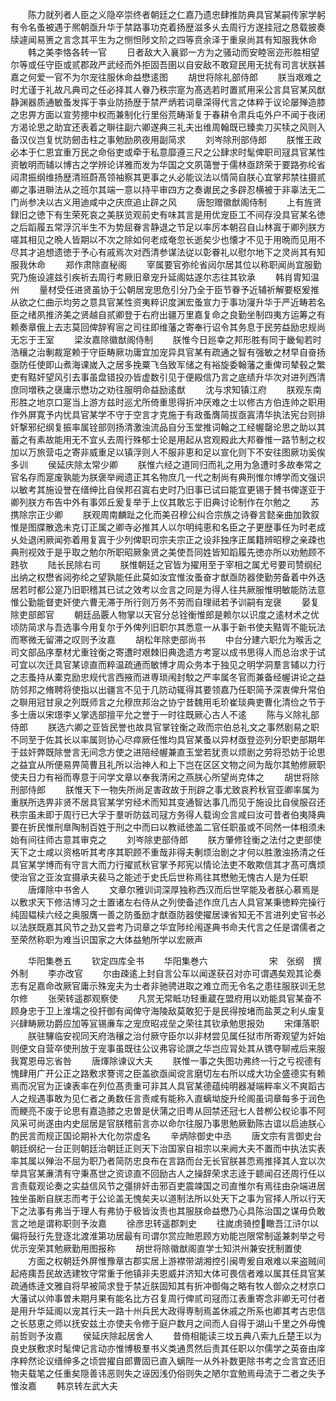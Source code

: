 <!-- { "loadSidebar": true } -->
　　陈力就列者人臣之义隐卒崇终者朝廷之仁嘉乃遗忠肆推防典具官某嗣传家学躬有令名蚤被遇于熈朝亟升华于禁路事功克着扬歴滋多乆去周行方遂挂冠之恳载披奏牍遽闻易箦之言念其平生为之恻怛陟文阶之四等贲余泽于重泉尚其有知服我休命
　　韩之美李恪各转一官
　　日者敌大入襄郢一方为之骚动而安睦宻迩形胜相望尔等或任守臣或贰郡政严武经而外拒固吾圉以自安敌不敢窥民用无扰有司言状朕甚嘉之何爱一官不为尔宠往服休命益懋逺图
　　胡世将除礼部侍郎
　　朕当艰难之时尤谨于礼故凡典司之任必择其人眷乃秩宗寔为髙选若时置贰用采公言具官某风猷静渊器质通敏蚤发挥于亊业防扬歴于禁严炳若词章深得代言之体粹于议论屡殚造膝之忠畀方面以宣劳摠中权而兼制化行里俗荒畴渐复于春耕令肃兵屯外户不闻于夜闭方渴论思之助宜还表着之聨往副六卿遂典三礼夫出维周翰既已臻卖刀买犊之风则入备汉仪岂复忧防劒击柱之事勉励夙夜用副简求
　　刘岑除刑部侍郎
　　朕惟王政必本于仁恩宜重万民之命俗吏或牵于私意靡遵三尺之公肆求时髦俾职司冦具官某性资敏明而辅以博古之学辨论详雅而发为华国之文夙蔼誉于儒林亟跻荣于要路弥纶省闼肃振纲维扬歴清班蔚髙领袖察其更事之乆必能议法以情简自朕心宜掌邦禁往摄贰卿之事进聨法从之班尔其端一意以持平审四方之奏谳民之多辟忍横被于非辜法无二门尚参决以古义用迪咸中之庆庶追止辟之风
　　唐恕赠徽猷阁侍制
　　上有旌贤録旧之徳下有生荣死哀之美朕览观前史有味其言是用优宠臣工不间存没具官某名徳之后蹈履五常浮沉半生不为势屈眷言静退之节足以率厉本朝召自山林寘于卿列朕方嗟其相见之晩人皆期以不次之除如何老成奄忽长逝矣少也懐才不见于用晩而见用不尽其才追想遗徳于予心有戚焉次对西清参谋法従以彰眷礼以慰尔地下之灵尚其有知服我休命
　　郑作肃除直秘阁
　　宰属要官弥纶省闼尔居其位以称职闻尚宜服勤究乃施设遽兹引疾祈去周行考厥旧章宠升延阁姑遂尔志往其钦承
　　韩肖胄知温州
　　量材受任进贤虽协于公朝居宠思危引分乃全于臣节眷予近辅祈解要枢爰推从欲之仁曲示均劳之意具官某性资夷粹识度渊宏蚤宣力于事功寖升华于严近畴若名臣之绪夙推济美之贤越自贰卿登于右府出疆万里嘉复命之良勤坐制四夷方运筹之有赖奏章俄上去志莫回俾辞宥宻之司往即维藩之寄奉行诏令其务息于民劳益励忠规尚无忘于王室
　　梁汝嘉除徽猷阁侍制
　　朕惟今日廵幸之邦形胜有同于畿甸若时浩穰之治剸裁寔赖于守臣畴厥功庸宜加宠异具官某有疏通之智有强敏之材早自奋扬亟防任使即山煮海课嵗入之居多挽粟飞刍致军储之有裕旋委翰藩之重俾司辇毂之繁吏有黠奸望风引去事虽盘错投刅皆虚数引见于便殿信乃言之底绩升华次对进列西清庶同増秩之襃庸示懋功之劝往服明命益励逺猷
　　沈与求知镇江府
　　朕观东南形胜之地京口寔当上游方兹时巡尤所倚重思得折冲厌难之士以修古方伯连帅之职用作外屏寛予内忧具官某学不守于空言才克施于有政蚤膺简拔亟寘清华执法宪台则排奸撃邪纪纲复振率属铨部则扬清激浊流品自分玉堂推词翰之工经幄罄论思之助以其蓄之有素故能用无不宜乆去周行殊郁士论是用起从宫观殿此大邦眷惟一路节制之权加以万旅营屯之寄非威重足以镇浮则人不服非恵和足以宣化则下不安往图厥功奚俟多训
　　侯延庆除太常少卿
　　朕惟六经之道同归而礼之用为急遭时多故奉常之官名存而寔废孰能为朕褒举阙遗正其名物庶几一代之制尚有典刑惟尔博学而文强识以敏考其施设誉在缙绅比自侯邦召寘右史时乃旧事已试曰能宜更锡于賛书俾遂亚于卿列朕方布告中外有事郊丘爰复举于上仪其敢忘于旧典讨论制作在尔勉之
　　苏携除宗正少卿
　　朕观周南麟趾之化而美召穆公纠合宗族之诗眷言懿亲曲加敦叙惟是图牒散逸未克订正属之卿寺必推其人以尔明纯恵和名臣之子更歴事任为时老成乆处退闲厥闻弥着用复寘于少列俾职司宗夫宗正之设非独序正属籍辨昭穆之亲疎也典刑视效于是乎取之勉尔所职昭厥象贤之美使吾同姓皆知蹈履先徳亦所以劝勉顾不韪欤
　　陆长民除右司
　　朕惟朝廷之官皆为擢用至于宰相之属尤号要司赞纲纪出纳之权懋省闼弥纶之望孰能任此莫如汝宜惟汝蚤奋才猷亟防器使勤劳备着中外迭居若时都公寔乃旧职稽其已试之效考以佥言之同是为得人往共厥服惟明敏能防法意惟公勤能督吏奸使六曹无滞于所行则万务不劳而自理祗若予训嗣有宠襃
　　晏复除吏部郎官
　　朝廷品覈人物掌以天官分总铨衡惟郎是赖尔以识度之逺材术之优顷防简求与吾选事今用复尔于外俾列旧职尔其悉意一从事于新书使夫黠胥不能玩法而寒微无留滞之叹则予汝嘉
　　胡松年除吏部尚书
　　中台分建六职允为喉舌之司文部品序羣材尤重铨衡之寄遭时艰棘旧典逸遗方考寔以成书思得人而总治求于试可宜以次迁具官某谅直而粹温疏通而敏博才周众务本于独见之明学洞羣言辅以力行之志蚤持从橐克励忠规代言西掖而进専琐闱封駮之严率属冬官而兼备经幄讲论之益防邻邦之脩聘将使指以出疆言不见于几防动辄得其要领嘉乃任职简予深衷俾升常伯之聨用冠甘泉之列既师言之允穆庶邦治之协宁昔魏用毛玠崔琰典吏曹化清俭之节于多士唐以宋璟李乂掌选部擅平允之誉于一时往既厥心古人不逺
　　陈与义除礼部侍郎
　　朕选六卿之亚皆民誉也故具官掌铨衡之政而宗伯总礼文之事然剧易之职不同至于佐其长以率属则协心尽瘁厥任惟均具官某蚤以异材亟登迩列分职吏部期年于兹奸弊既除誉言无间念方使之进陪经幄兼直玉堂若犹责以烦剧之劳将恐妨于论思之益宜从所便易畀简曹且礼所以治神人和上下岂在区区文物之间为哉尔其勉修厥职使夫日力有裕而専意于问学文章以奉我清闲之燕朕心所望尚克体之
　　胡世将除刑部侍郎
　　朕惟天下一物失所尚足害政故于刑辟之事尤致哀矜秋官亚卿率属为重朕所选畀非贤不居具官某学穷经术而知其变通智达事几而见于施设比自侯服召还秩宗虽未即于周行已大孚于羣听防兹司冦方务得人载询佥言咸曰汝可昔者伯夷降典要在折民惟刑臯陶制百姓于刑之中而曰以教祗徳盖二官任职虽或不同然一体相须未始有间往师古意其审克之
　　刘岑除吏部侍郎
　　朕方肇修铨衡之法付之吏部使天下之士咸以资格听其考序其职顾不重哉非得夫剸烦治剧之才何以胜激浊扬清之任具官某学博而有守言大而力行擢贰秋官掌予邦宪以情论法吏不敢欺信其才髙可膺烦使治官之亚汝宜摄承夫裴马之能述于史氏后世称焉往其懋勉无愧古人是为任职
　　唐煇除中书舍人
　　文章尔雅训词深厚独称西汉而后世罕能及者朕心慕焉是以敷求天下修洁博习之士置诸左右侍从之列使备述作庶几古人具官某秉徳粹完操行纯固韫椟六经之奥服膺一善之防蚤励才猷亟防器使擢居谏省知无不言进列史官书必以法朕既嘉其风节之劲又尝考乃词章之华宜陟纶闱遂典书命夫代言之任是谓儒者之至荣然称职为难当识国家之大体益勉所学以宏厥声







　　华阳集巻五
　　钦定四库全书
　　华阳集巻六　　　　　　　宋　张纲　撰外制
　　李亦改官
　　尔由疎逺上封自言公车以闻遂获召对亦可谓遇矣观其论奏志有足嘉命改厥官庸示殊宠夫为士者非驰骋进取之难立而无令名之患往服朕训无怠尔修
　　张荣转遥郡观察使
　　凡赏无常眡功轻重蔵在盟府用以劝能具官某奋不顾身忠于卫上淮壖之役扞御有闻俾守海陵敌莫敢犯于是民得按堵而盐荚之利乆废复兴肆畴厥功爵应加等冝锡亷车之宠庶昭戎垒之荣往其钦承勉思报効
　　宋煇落职
　　朕驻驆临安视同天府浩穰之治付厥守臣尔以非材尝见属任狱市所寄观望为奸始则便文自营卒使刑放于宠事虽既往公议弗容论譔之华岂应冐处其从镌夺聊戒后来服我寛恩毋忘省咎
　　唐煇除谏议大夫
　　朕惟一事之失图功弗终一行之亏视德有愧肆用广开公正之路敷求謇谔之臣盖欲亟闻谠言磨切左右所以成大功全盛德实有赖焉而况官为正谏表率在列位髙责重可非其人具官某德蕴纯明器凝端粹率义不爽蹈古人之规遇事敢为见仁者之勇数任言责咸有能称入直螭坳旋升纶阁虽词章每多于润色而鲠亮不废于论思有嘉造膝之忠曽是伏蒲之旧粤从回禁还冠七人昔栁公权论事不阿风采可尚遂由内史屈居是官朕稽前言亦以命尔往服乃事思勉厥勤陈古谊以启迪朕心酌民言而规正国论期补大化勿崇虚名
　　辛炳除御史中丞
　　唐文宗有言御史台朝廷纲纪一台正则朝廷治朝廷正则天下治国家自祖宗以来阙大夫不置而中执法实表率其属以殚治不屈为职乃者简防忠良布在言路而台无长官朕甚恧焉推择其人宜以次举具官某亷清有守秉髙世之资谅直不回励古人之操辞荣求志逹于聼闻召还周行任以言责载观论奏之实益信风节之彊排奸击邪百吏震竦国之司直惟尔有焉往由杂端进居独坐虽断自朕志而考于公论盖无愧矣夫以道制法所以处天下之事为官择人所以行天下之法事有弗当于理人有弗协于极皆汝责也其服朕命益懋乃心具陈治国之谋毋负敢言之地是谓称职则予汝嘉
　　徐彦忠转遥郡刺史
　　往嵗虏骑控瞰吾江浒尔以偏将鼔行先登逐北渡淮第功居最有司谓尔赏应貤恩顾方劝能岂限常制遥兼刺举之号优示宠荣其勉厥勤用图报称
　　胡世将除徽猷阁直学士知洪州兼安抚制置使
　　方面之权朝廷外屏惟豫章古郡实居上游襟带湖湘控引闽粤爰自艰难以来盗贼间起疮痍吾民故选建牧守常重于他镇非夫恩威并济知大体可畏信者难以属其任具官某疏通练逹文雅自将早被简求登于禁近朕固知其有折冲御侮之略有牧人御众之材京口大藩试以帅事曽未期月果有能名比方召复周行俾贰司冦而江表重寄念非卿无可付者是用升华延阁以宠其行夫一路十州兵民大政得専制焉盖休戚之所系也卿其考古忠信之长慈恵之师以抚安兹土亦使夫令修于庭户数月之间而人自得于湖山千里之外毋愧前哲则予汝嘉
　　侯延庆除起居舍人
　　昔倚相能读三坟五典八索九丘楚王以为良史朕敷求时髦俾记言动亦惟博极羣书义类通贯然后责其任职以尔儒学之英奋由庠序粹然论议缙绅多之顷尝擢自郎曹固已直入螭陛一从外补数更除书考之佥言宜还旧物夫载笔之任重矣隠善讳恶则失之诬因浅仍俗则失之陋尔宜勉焉母流于二者之失予惟汝嘉
　　韩京转左武大夫
